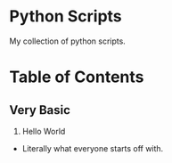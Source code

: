 # Python Scripts

My collection of python scripts.

# Table of Contents

## Very Basic

1. Hello World
- Literally what everyone starts off with.
